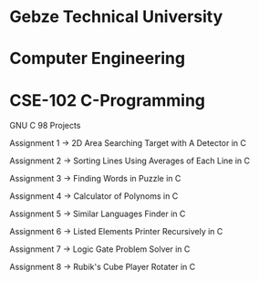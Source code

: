# Gebze Technical University
# Computer Engineering
# CSE-102 C-Programming

GNU C 98 Projects

Assignment 1 -> 2D Area Searching Target with A Detector in C

Assignment 2 -> Sorting Lines Using Averages of Each Line in C

Assignment 3 -> Finding Words in Puzzle in C

Assignment 4 -> Calculator of Polynoms in C

Assignment 5 -> Similar Languages Finder in C

Assignment 6 -> Listed Elements Printer Recursively in C

Assignment 7 -> Logic Gate Problem Solver in C

Assignment 8 -> Rubik's Cube Player Rotater in C
